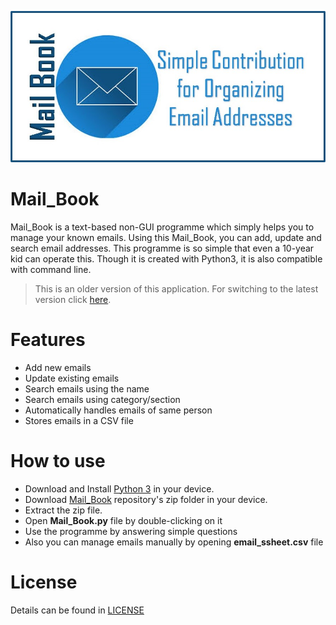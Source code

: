 ![Mail_Book Logo](mail.jpg)

# Mail_Book
Mail_Book is a text-based non-GUI programme which simply helps you to manage your known emails. Using this Mail_Book, you can add, update and search email addresses. This programme is so simple that even a 10-year kid can operate this. Though it is created with Python3, it is also compatible with command line.

> This is an older version of this application. For switching to the latest version click [here](https://github.com/ahammadshawki8/Mail_Book).

# Features
* Add new emails
* Update existing emails
* Search emails using the name
* Search emails using category/section
* Automatically handles emails of same person
* Stores emails in a CSV file

# How to use
* Download and Install [Python 3](https://www.python.org/downloads/) in your device.
* Download [Mail_Book](https://codeload.github.com/ahammadshawki8/Mail_Book/zip/v1.0) repository's zip folder in your device.
* Extract the zip file.
* Open **Mail_Book.py** file by double-clicking on it
* Use the programme by answering simple questions
* Also you can manage emails manually by opening **email_ssheet.csv** file

# License
Details can be found in [LICENSE](LICENSE)
